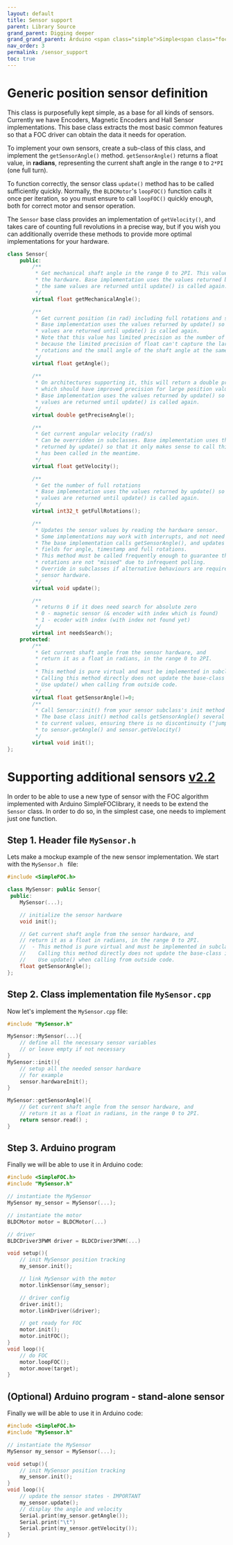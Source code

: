 ```yaml
---
layout: default
title: Sensor support
parent: Library Source
grand_parent: Digging deeper
grand_grand_parent: Arduino <span class="simple">Simple<span class="foc">FOC</span>library</span>
nav_order: 3
permalink: /sensor_support
toc: true
---
```




# Generic position sensor definition
This class is purposefully kept simple, as a base for all kinds of sensors. Currently we have Encoders, Magnetic Encoders and Hall Sensor implementations. This base class extracts the
most basic common features so that a FOC driver can obtain the data it needs for operation.

To implement your own sensors, create a sub-class of this class, and implement the `getSensorAngle()` method. `getSensorAngle()` returns a float value, in **radians**, representing the current shaft angle in the
range `0` to `2*PI` (one full turn). 

To function correctly, the sensor class `update()` method has to be called sufficiently quickly. Normally, the `BLDCMotor`'s `loopFOC()` function calls it once per iteration, so you must ensure to call `loopFOC()` quickly enough, both for correct motor and sensor operation.

The `Sensor` base class provides an implementation of `getVelocity()`, and takes care of counting full revolutions in a precise way, but if you wish you can additionally override these methods to provide more
optimal implementations for your hardware.

```cpp
class Sensor{
    public:
        /**
         * Get mechanical shaft angle in the range 0 to 2PI. This value will be as precise as possible with
         * the hardware. Base implementation uses the values returned by update() so that 
         * the same values are returned until update() is called again.
         */
        virtual float getMechanicalAngle();

        /**
         * Get current position (in rad) including full rotations and shaft angle.
         * Base implementation uses the values returned by update() so that the same
         * values are returned until update() is called again.
         * Note that this value has limited precision as the number of rotations increases,
         * because the limited precision of float can't capture the large angle of the full 
         * rotations and the small angle of the shaft angle at the same time.
         */
        virtual float getAngle();
        
        /** 
         * On architectures supporting it, this will return a double precision position value,
         * which should have improved precision for large position values.
         * Base implementation uses the values returned by update() so that the same
         * values are returned until update() is called again.
         */
        virtual double getPreciseAngle();

        /** 
         * Get current angular velocity (rad/s)
         * Can be overridden in subclasses. Base implementation uses the values 
         * returned by update() so that it only makes sense to call this if update()
         * has been called in the meantime.
         */
        virtual float getVelocity();

        /**
         * Get the number of full rotations
         * Base implementation uses the values returned by update() so that the same
         * values are returned until update() is called again. 
         */
        virtual int32_t getFullRotations();

        /**
         * Updates the sensor values by reading the hardware sensor.
         * Some implementations may work with interrupts, and not need this.
         * The base implementation calls getSensorAngle(), and updates internal
         * fields for angle, timestamp and full rotations.
         * This method must be called frequently enough to guarantee that full
         * rotations are not "missed" due to infrequent polling.
         * Override in subclasses if alternative behaviours are required for your
         * sensor hardware.
         */
        virtual void update();

        /** 
         * returns 0 if it does need search for absolute zero
         * 0 - magnetic sensor (& encoder with index which is found)
         * 1 - ecoder with index (with index not found yet)
         */
        virtual int needsSearch();
    protected:
        /** 
         * Get current shaft angle from the sensor hardware, and 
         * return it as a float in radians, in the range 0 to 2PI.
         * 
         * This method is pure virtual and must be implemented in subclasses.
         * Calling this method directly does not update the base-class internal fields.
         * Use update() when calling from outside code.
         */
        virtual float getSensorAngle()=0;
        /**
         * Call Sensor::init() from your sensor subclass's init method if you want smoother startup
         * The base class init() method calls getSensorAngle() several times to initialize the internal fields
         * to current values, ensuring there is no discontinuity ("jump from zero") during the first calls
         * to sensor.getAngle() and sensor.getVelocity()
         */
        virtual void init();
};

```
# Supporting additional sensors [v2.2](https://github.com/simplefoc/Arduino-FOC/releases)
In order to be able to use a new type of sensor with the FOC algorithm implemented with Arduino <span class="simple">Simple<span class="foc">FOC</span>library</span>, it needs to be extend the `Sensor` class. In order to do so, in the simplest case, one needs to implement just one function.
## Step 1. Header file `MySensor.h`
Lets make a mockup example of the new sensor implementation. We start with the `MySensor.h ` file: 

```cpp
#include <SimpleFOC.h>

class MySensor: public Sensor{
 public:
    MySensor(...);

    // initialize the sensor hardware
    void init();

    // Get current shaft angle from the sensor hardware, and 
    // return it as a float in radians, in the range 0 to 2PI.
    //  - This method is pure virtual and must be implemented in subclasses.
    //    Calling this method directly does not update the base-class internal fields.
    //    Use update() when calling from outside code.
    float getSensorAngle();
};
```

## Step 2. Class implementation file `MySensor.cpp`
Now let's implement the `MySensor.cpp` file:
```cpp
#include "MySensor.h"

MySensor::MySensor(...){
    // define all the necessary sensor variables
    // or leave empty if not necessary
}
MySensor::init(){
    // setup all the needed sensor hardware 
    // for example
    sensor.hardwareInit();
}

MySensor::getSensorAngle(){
    // Get current shaft angle from the sensor hardware, and 
    // return it as a float in radians, in the range 0 to 2PI.
    return sensor.read() ;
}
```

## Step 3. Arduino program
Finally we will be able to use it in Arduino code:
```cpp
#include <SimpleFOC.h>
#include "MySensor.h"

// instantiate the MySensor
MySensor my_sensor = MySensor(...);

// instantiate the motor
BLDCMotor motor = BLDCMotor(...)

// driver
BLDCDriver3PWM driver = BLDCDriver3PWM(...)

void setup(){
    // init MySensor position tracking
    my_sensor.init();

    // link MySensor with the motor
    motor.linkSensor(&my_sensor);

    // driver config
    driver.init();
    motor.linkDriver(&driver);

    // get ready for FOC
    motor.init();
    motor.initFOC();
}
void loop(){
    // do FOC
    motor.loopFOC();
    motor.move(target);
}

```

## (Optional) Arduino program - stand-alone sensor
Finally we will be able to use it in Arduino code:
```cpp
#include <SimpleFOC.h>
#include "MySensor.h"

// instantiate the MySensor
MySensor my_sensor = MySensor(...);

void setup(){
    // init MySensor position tracking
    my_sensor.init();
}
void loop(){
    // update the sensor states - IMPORTANT
    my_sensor.update();
    // display the angle and velocity
    Serial.print(my_sensor.getAngle());
    Serial.print("\t")
    Serial.print(my_sensor.getVelocity());
}

```




